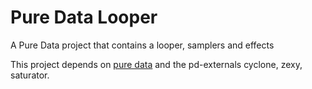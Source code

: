 # Pure Data Looper

A Pure Data project that contains a looper, samplers and effects

This project depends on [pure data](https://puredata.info/) and the pd-externals cyclone, zexy, saturator.

